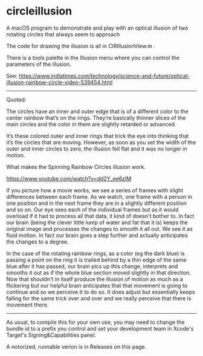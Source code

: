 # circleillusion

A macOS program to demonstrate and play with an optical illusion of two rotating circles that always seem to approach

The code for drawing the illusion is all in CIRIllusionView.m .

There is a tools palette in the Illusion menu where you can control the parameters of the illusion.

See:
 https://www.indiatimes.com/technology/science-and-future/optical-illusion-rainbow-circle-video-539454.html

------

Quoted:

The circles have an inner and outer edge that is of a different color to the center rainbow that’s on the rings. They’re basically thinner slices of the main circles and the color in them are slightly retarded or advanced.

It’s these colored outer and inner rings that trick the eye into thinking that it’s the circles that are moving. However, as soon as you set the width of the outer and inner circles to zero, the illusion fell flat and it was no longer in motion.

What makes the Spinning Rainbow Circles illusion work.

https://www.youtube.com/watch?v=dd2Y_ee6zIM

If you picture how a movie works, we see a series of frames with slight differences between each frame.  As we watch, one frame with a person in one position and in the next frame they are in a slightly different position and so on.  Our eye sees each of the individual frames but as it would overload if it had to process all that data, it kind of doesn't bother to.  In fact our brain (being the clever little lump of water and fat that it is) keeps the original image and processes the changes to smooth it all out.  We see it as fluid motion.  In fact our brain goes a step further and actually anticipates the changes to a degree.

In the case of the rotating rainbow rings, as a color (eg the dark blue) is passing a point on the ring it is trailed behind by a thin edge of the same blue after it has passed, our brain pics up this change,  interprets and smooths it out as if the whole blue section moved slightly in that direction.  Now that shouldn't in itself produce the illusion of motion as much as a flickering but our helpful brain anticipates that that movement is going to continue and so we perceive it to do so.  It does adjust but essentially keeps falling for the same trick over and over and we really perceive that there is movement there.

------

As usual, to compile this for your own use, you may need to change the bundle id to a prefix you control and set your development team in Xcode's Target's Signing&Capabilities panel.

A notorized, runnable verion is in Releases on this page.


